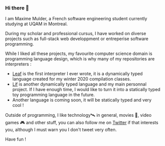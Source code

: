 <!--
**MaximeMulder/MaximeMulder** is a ✨ _special_ ✨ repository because its `README.md` (this file) appears on your GitHub profile.

Here are some ideas to get you started:

- 🔭 I’m currently working on ...
- 🌱 I’m currently learning ...
- 👯 I’m looking to collaborate on ...
- 🤔 I’m looking for help with ...
- 💬 Ask me about ...
- 📫 How to reach me: ...
- 😄 Pronouns: ...
- ⚡ Fun fact: ...
-->

### Hi there 👋

I am Maxime Mulder, a French software engineering student currently studying at UQAM in Montreal.

During my scholar and professional cursus, I have worked on diverse projects such as full-stack web developpment or entreperise software programming.

While I liked all these projects, my favourite computer science domain is programming language design, which is why many of my repositories are interpreters :
- [Leaf](https://github.com/MaximeMulder/LeafProject) is the first interpreter I ever wrote, it is a dynamically typed language created for my winter 2020 compilation classes.
- [Lif](https://github.com/MaximeMulder/Lif) is another dynamically typed language and my main personnal project. If I have enough time, I would like to turn it into a statically typed toy programming language in the future.
- Another language is coming soon, it will be statically typed and very cool !

Outside of programming, I like technology🛰 in general, movies 🎥, video games 🎮 and other stuff, you can also follow me on [Twitter](https://twitter.com/MaximeMulder) if that interests you, although I must warn you I don't tweet very often.

Have fun !
